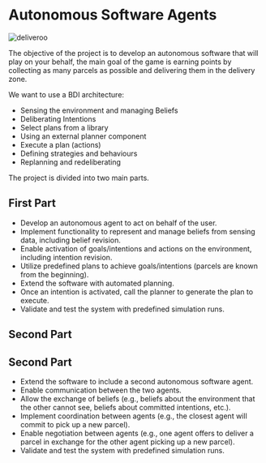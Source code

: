 # Autonomous Software Agents

![deliveroo](image_url)

The objective of the project is to develop an autonomous software that will play on your behalf, the main goal of the game is earning points by collecting as many parcels as possible and delivering them in the delivery zone.

We want to use a BDI architecture:
<ul>
  <li>Sensing the environment and managing Beliefs</li>
  <li>Deliberating Intentions</li>
  <li>Select plans from a library</li>
  <li>Using an external planner component</li>
  <li>Execute a plan (actions)</li>
  <li>Defining strategies and behaviours</li>
  <li>Replanning and redeliberating</li>
</ul>

The project is divided into two main parts.

## First Part
<ul>
    <li>Develop an autonomous agent to act on behalf of the user.</li>
    <li>Implement functionality to represent and manage beliefs from sensing data, including belief revision.</li>
    <li>Enable activation of goals/intentions and actions on the environment, including intention revision.</li>
    <li>Utilize predefined plans to achieve goals/intentions (parcels are known from the beginning).</li>
    <li>Extend the software with automated planning.</li>
    <li>Once an intention is activated, call the planner to generate the plan to execute.</li>
    <li>Validate and test the system with predefined simulation runs.</li>
</ul>

## Second Part
<h2>Second Part</h2>
<ul>
    <li>Extend the software to include a second autonomous software agent.</li>
    <li>Enable communication between the two agents.</li>
    <li>Allow the exchange of beliefs (e.g., beliefs about the environment that the other cannot see, beliefs about
        committed intentions, etc.).</li>
    <li>Implement coordination between agents (e.g., the closest agent will commit to pick up a new parcel).</li>
    <li>Enable negotiation between agents (e.g., one agent offers to deliver a parcel in exchange for the other
        agent picking up a new parcel).</li>
    <li>Validate and test the system with predefined simulation runs.</li>
</ul>

